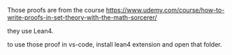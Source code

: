 Those proofs are from the course https://www.udemy.com/course/how-to-write-proofs-in-set-theory-with-the-math-sorcerer/

they use Lean4.

to use those proof in vs-code, install lean4 extension and open that folder.